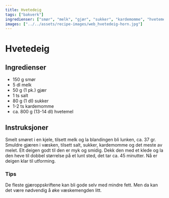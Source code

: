 ```yaml
---
title: Hvetedeig
tags: ["bakverk"]
ingredienser: ["smør", "melk", "gjær", "sukker", "kardemomme", "hvetemel"]
images: ["../../assets/recipe-images/web_hvetedeig-horn.jpg"]
---
```


# Hvetedeig

## Ingredienser

- 150 g smør
- 5 dl melk
- 50 g (1 pk.) gjær
- 1 ts salt
- 80 g (1 dl) sukker
- 1-2 ts kardemomme
- ca. 800 g (13-14 dl) hvetemel

## Instruksjoner

Smelt smøret i en kjele, tilsett melk og la blandingen bli lunken, ca. 37 gr. Smuldre gjæren i væsken, tilsett salt, sukker, kardemomme og det meste av melet. Elt deigen godt til den er myk og smidig. Dekk den med et klede og la den heve til dobbel størrelse på et lunt sted, det tar ca. 45 minutter. Nå er deigen klar til utforming.

### Tips

De fleste gjæroppskriftene kan bli gode selv med mindre fett. Men da kan det være nødvendig å øke væskemengden litt.
